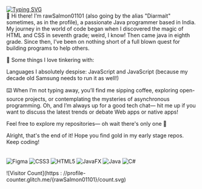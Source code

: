 <a href="https://git.io/typing-svg"><img src="https://readme-typing-svg.herokuapp.com?font=Inter&pause=1000&color=DADADA&random=true&width=435&lines=Java+utilities;Figma+designer;Pure+CSS+frontend;sucks+at+maths" alt="Typing SVG" /></a>
<br>
👋 Hi there! I’m rawSalmon01101 (also going by the alias "Diarmait" sometimes, as in the profile), a passionate Java programmer based in India. My journey in the world of code began when I discovered the magic of HTML and CSS in seventh grade; weird, I know! Then came java in eighth grade. Since then, I’ve been on nothing short of a full blown quest for building programs to help others.

🌟 Some things I love tinkering with:

Languages I absolutely despise: JavaScript and JavaScript (because my decade old Samsung needs to run it as well!)

⌨️ When I’m not typing away, you’ll find me sipping coffee, exploring open-source projects, or contemplating the mysteries of asynchronous programming. Oh, and I’m always up for a good tech chat— hit me up if you want to discuss the latest trends or debate Web apps or native apps!

Feel free to explore my repositories— oh wait there's only one 🥴

Alright, that's the end of it! Hope you find gold in my early stage repos. Keep coding!
<br>
<br>
<br>
![Figma](https://img.shields.io/badge/figma-%23F24E1E.svg?style=for-the-badge&logo=figma&logoColor=white) ![CSS3](https://img.shields.io/badge/css3-%231572B6.svg?style=for-the-badge&logo=css3&logoColor=white) ![HTML5](https://img.shields.io/badge/html5-%23E34F26.svg?style=for-the-badge&logo=html5&logoColor=white) ![JavaFX](https://img.shields.io/badge/javafx-%23FF0000.svg?style=for-the-badge&logo=javafx&logoColor=white) ![Java](https://img.shields.io/badge/java-%23ED8B00.svg?style=for-the-badge&logo=openjdk&logoColor=white) ![C#](https://img.shields.io/badge/c%23-%23239120.svg?style=for-the-badge&logo=csharp&logoColor=white)

![Visitor Count](https : //profile-counter.glitch.me/{rawSalmon01101}/count.svg)
